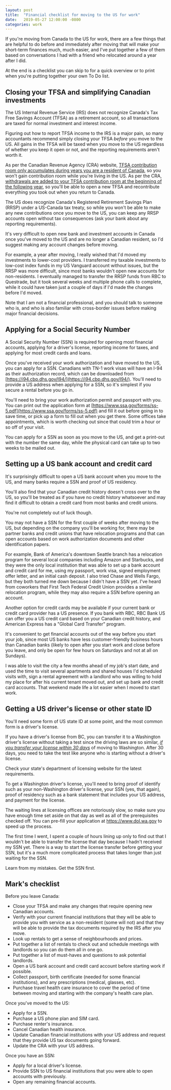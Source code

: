 ```yaml
---
layout: post
title:  "Financial checklist for moving to the US for work"
date:   2019-05-27 12:00:00 -0800
categories: work
---
```

If you're moving from Canada to the US for work, there are a few things that are helpful to do before and immediately after moving that will make your short-term finances much, much easier, and I've put together a few of them based on conversations I had with a friend who relocated around a year after I did.

At the end is a checklist you can skip to for a quick overview or to print when you're putting together your own To Do list.

## Closing your TFSA and simplifying Canadian investments

The US Internal Revenue Service (IRS) does not recognize Canada's Tax Free Savings Account (TFSA) as a retirement account, so all transactions are taxed for normal investment and interest income.

Figuring out how to report TFSA income to the IRS is a major pain, so many accountants recommend simply closing your TFSA *before* you move to the US.  All gains in the TFSA will be taxed when you move to the US regardless of whether you keep it open or not, and the reporting requirements aren't worth it.

As per the Canadian Revenue Agency (CRA) website, [TFSA contribution room only accumulates during years you are a resident of Canada](https://www.canada.ca/en/revenue-agency/services/tax/individuals/topics/tax-free-savings-account/contributions.html), so you won't gain contribution room while you're living in the US.  As per the CRA, [withdrawals are added to your TFSA contribution room at the beginning of the following year](https://www.canada.ca/en/revenue-agency/services/tax/individuals/topics/tax-free-savings-account/contributions-withdrawals-transfers.html), so you'll be able to open a new TFSA and recontribute everything you took out when you return to Canada.

The US does recognize Canada's Registered Retirement Savings Plan (RRSP) under a US-Canada tax treaty, so while you won't be able to make any new contributions once you move to the US, you can keep any RRSP accounts open without tax consequences (ask your bank about any reporting requirements).

It's very difficult to open new bank and investment accounts in Canada once you've moved to the US and are no longer a Canadian resident, so I'd suggest making any account changes before moving.

For example, a year after moving, I really wished that I'd moved my investments to lower-cost providers.  I transferred my taxable investments to low-cost index funds in my US Vanguard account without issues, but the RRSP was more difficult, since most banks wouldn't open new accounts for non-residents.  I eventually managed to transfer the RRSP funds from RBC to Questrade, but it took several weeks and multiple phone calls to complete, while it could have taken just a couple of days if I'd made the changes before I'd moved.

Note that I am not a financial professional, and you should talk to someone who is, and who is also familiar with cross-border issues before making major financial decisions.

## Applying for a Social Security Number

A Social Security Number (SSN) is required for opening most financial accounts, applying for a driver's license, reporting income for taxes, and applying for most credit cards and loans.

Once you've received your work authorization and have moved to the US, you can apply for a SSN.  Canadians with TN-1 work visas will have an I-94 as their authorization record, which can be downloaded from [https://i94.cbp.dhs.gov/I94/](https://i94.cbp.dhs.gov/I94/).  You'll need to provide a US address when applying for a SSN, so it's simplest if you secure a rental before you go in.

You'll need to bring your work authorization permit and passport with you.  You can print out the application form at [https://www.ssa.gov/forms/ss-5.pdf](https://www.ssa.gov/forms/ss-5.pdf) and fill it out before going in to save time, or pick up a form to fill out when you get there.  Some offices take appointments, which is worth checking out since that could trim a hour or so off of your visit.

You can apply for a SSN as soon as you move to the US, and get a print-out with the number the same day, while the physical card can take up to two weeks to be mailed out.

## Setting up a US bank account and credit card

It's surprisingly difficult to open a US bank account when you move to the US, and many banks require a SSN and proof of US residency.

You'll also find that your Canadian credit history doesn't cross over to the US, so you'll be treated as if you have no credit history whatsoever and may find it difficult to obtain a credit card from most banks and credit unions.

You're not completely out of luck though.

You may not have a SSN for the first couple of weeks after moving to the US, but depending on the company you'll be working for, there may be partner banks and credit unions that have relocation programs and that can open accounts based on work authorization documents and other identification papers.

For example, Bank of America's downtown Seattle branch has a relocation program for several local companies including Amazon and Starbucks, and they were the only local institution that was able to set up a bank account and credit card for me, using my passport, work visa, signed employment offer letter, and an initial cash deposit.  I also tried Chase and Wells Fargo, but they both turned me down because I didn't have a SSN yet.  I've heard from coworkers that First Tech Federal Credit Union provides a similar relocation program, while they may also require a SSN before opening an account.

Another option for credit cards may be available if your current bank or credit card provider has a US presence.  If you bank with RBC, RBC Bank US can offer you a US credit card based on your Canadian credit history, and American Express has a "Global Card Transfer" program.

It's convenient to get financial accounts out of the way before you start your job, since most US banks have less customer-friendly business hours than Canadian banks (likely to open after you start work and close before you leave, and only be open for few hours on Saturdays and not at all on Sundays).

I was able to visit the city a few months ahead of my job's start date, and used the time to visit several apartments and shared houses I'd scheduled visits with, sign a rental agreement with a landlord who was willing to hold my place for after his current tenant moved out, and set up bank and credit card accounts.  That weekend made life a lot easier when I moved to start work.

## Getting a US driver's license or other state ID

You'll need some form of US state ID at some point, and the most common form is a driver's license.

If you have a driver's license from BC, you can transfer it to a Washington driver's license without taking a test since the driving laws are so similar, [*if you transfer your license within 30 days*](https://www.dol.wa.gov/driverslicense/moving.html) of moving to Washington.  After 30 days, you need to take the test like anyone who is starting without a driver's license.

Check your state's department of licensing website for the latest requirements.

To get a Washington driver's license, you'll need to bring proof of identify such as your non-Washington driver's license, your SSN (yes, that again), proof of residency such as a bank statement that includes your US address, and payment for the license.

The waiting lines at licensing offices are notoriously slow, so make sure you have enough time set aside on that day as well as all of the prerequisites checked off.  You can pre-fill your application at https://www.dol.wa.gov to speed up the process.

The first time I went, I spent a couple of hours lining up only to find out that I wouldn't be able to transfer the license that day because I hadn't received my SSN yet.  There is a way to start the license transfer before getting your SSN, but it's a much more complicated process that takes longer than just waiting for the SSN.

Learn from my mistakes.  Get the SSN first.

## Mark's checklist

Before you leave Canada:

* Close your TFSA and make any changes that require opening new Canadian accounts.
* Verify with your current financial institutions that they will be able to provide you with service as a non-resident (some will not) and that they will be able to provide the tax documents required by the IRS after you move.
* Look up rentals to get a sense of neighbourhoods and prices.
* Put together a list of rentals to check out and schedule meetings with landlords so you can do them all in one go.
* Put together a list of must-haves and questions to ask potential landlords.
* Open a US bank account and credit card account before starting work if possible.
* Collect passport, birth certificate (needed for some financial institutions), and any prescriptions (medical, glasses, etc).
* Purchase travel health care insurance to cover the period of time between moving and starting with the company's health care plan.

Once you've moved to the US:

* Apply for a SSN.
* Purchase a US phone plan and SIM card.
* Purchase renter's insurance.
* Cancel Canadian health insurance.
* Update Canadian financial institutions with your US address and request that they provide US tax documents going forward.
* Update the CRA with your US address.

Once you have an SSN:

* Apply for a local driver's license.
* Provide SSN to US financial institutions that you were able to open accounts with previously.
* Open any remaining financial accounts.